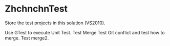 ZhchnchnTest
============

Store the test projects in this solution (VS2010).

Use GTest to execute Unit Test.
Test Merge
Test Git conflict and test how to merge.
Test merge2.
